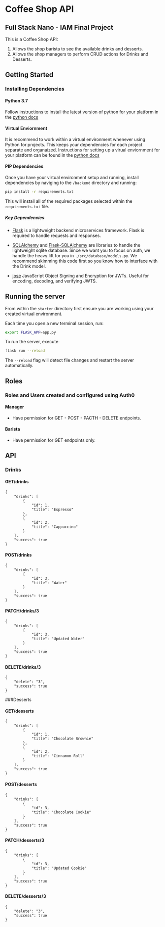 # Coffee Shop API

## Full Stack Nano - IAM Final Project
This is a Coffee Shop API:
1) Allows the shop barista to see the available drinks and desserts.
2) Allows the shop managers to perform CRUD actions for Drinks and Desserts.

## Getting Started

### Installing Dependencies

#### Python 3.7

Follow instructions to install the latest version of python for your platform in the [python docs](https://docs.python.org/3/using/unix.html#getting-and-installing-the-latest-version-of-python)

#### Virtual Enviornment

It is recommend to work within a virtual environment whenever using Python for projects. This keeps your dependencies for each project separate and organaized. Instructions for setting up a virual enviornment for your platform can be found in the [python docs](https://packaging.python.org/guides/installing-using-pip-and-virtual-environments/)

#### PIP Dependencies

Once you have your virtual environment setup and running, install dependencies by naviging to the `/backend` directory and running:

```bash
pip install -r requirements.txt
```

This will install all of the required packages selected within the `requirements.txt` file.

##### Key Dependencies

- [Flask](http://flask.pocoo.org/)  is a lightweight backend microservices framework. Flask is required to handle requests and responses.

- [SQLAlchemy](https://www.sqlalchemy.org/) and [Flask-SQLAlchemy](https://flask-sqlalchemy.palletsprojects.com/en/2.x/) are libraries to handle the lightweight sqlite database. Since we want you to focus on auth, we handle the heavy lift for you in `./src/database/models.py`. We recommend skimming this code first so you know how to interface with the Drink model.

- [jose](https://python-jose.readthedocs.io/en/latest/) JavaScript Object Signing and Encryption for JWTs. Useful for encoding, decoding, and verifying JWTS.

## Running the server

From within the `starter` directory first ensure you are working using your created virtual environment.

Each time you open a new terminal session, run:

```bash
export FLASK_APP=app.py
```

To run the server, execute:

```bash
flask run --reload
```

The `--reload` flag will detect file changes and restart the server automatically.

## Roles
### Roles and Users created and configured using Auth0
#### Manager 
* Have permission for GET - POST - PACTH - DELETE endpoints.

#### Barista
* Have permission for GET endpoints only.


## API
### Drinks
#### GET/drinks
```
{
    "drinks": [
        {
            "id": 1,
            "title": "Espresso"
        },
        {
            "id": 2,
            "title": "Cappuccino"
        }
    ],
    "success": true
}
```

#### POST/drinks
```
{
    "drinks": [
        {
            "id": 3,
            "title": "Water"
        }
    ],
    "success": true
}
```

#### PATCH/drinks/3
```
{
    "drinks": [
        {
            "id": 3,
            "title": "Updated Water"
        }
    ],
    "success": true
}
```

#### DELETE/drinks/3
```
{
    "delete": "3",
    "success": true
}
```

###Desserts
#### GET/desserts
```
{
    "drinks": [
        {
            "id": 1,
            "title": "Chocolate Brownie"
        },
        {
            "id": 2,
            "title": "Cinnamon Roll"
        }
    ],
    "success": true
}
```

#### POST/desserts
```
{
    "drinks": [
        {
            "id": 3,
            "title": "Chocolate Cookie"
        }
    ],
    "success": true
}
```

#### PATCH/desserts/3
```
{
    "drinks": [
        {
            "id": 3,
            "title": "Updated Cookie"
        }
    ],
    "success": true
}
```

#### DELETE/desserts/3
```
{
    "delete": "3",
    "success": true
}
```